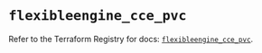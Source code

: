 # `flexibleengine_cce_pvc`

Refer to the Terraform Registry for docs: [`flexibleengine_cce_pvc`](https://registry.terraform.io/providers/flexibleenginecloud/flexibleengine/1.46.0/docs/resources/cce_pvc).
